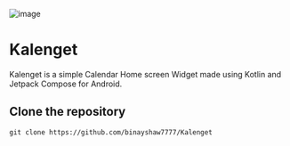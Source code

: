 ![image](https://github.com/binayshaw7777/Kalenget/assets/62587060/8cd708db-2579-4ec3-a478-aaf1b4d39f4d)

# Kalenget
Kalenget is a simple Calendar Home screen Widget made using Kotlin and Jetpack Compose for Android.

## Clone the repository
```
git clone https://github.com/binayshaw7777/Kalenget
```
